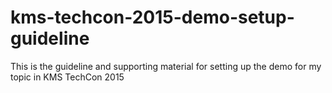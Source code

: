 # kms-techcon-2015-demo-setup-guideline
This is the guideline and supporting material for setting up the demo for my topic in KMS TechCon 2015
